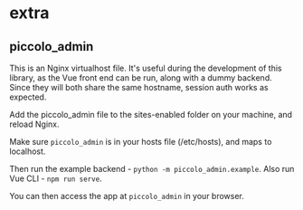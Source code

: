 # extra

## piccolo_admin

This is an Nginx virtualhost file. It's useful during the development of this
library, as the Vue front end can be run, along with a dummy backend. Since
they will both share the same hostname, session auth works as expected.

Add the piccolo_admin file to the sites-enabled folder on your machine, and
reload Nginx.

Make sure `piccolo_admin` is in your hosts file (/etc/hosts), and maps to
localhost.

Then run the example backend - `python -m piccolo_admin.example`. Also run
Vue CLI - `npm run serve`.

You can then access the app at `piccolo_admin` in your browser.
